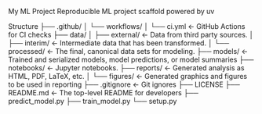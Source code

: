 My ML Project
Reproducible ML project scaffold powered by uv

Structure
├── .github/
│   └── workflows/
│       └── ci.yml             <- GitHub Actions for CI checks
├── data/
│   ├── external/              <- Data from third party sources.
│   ├── interim/               <- Intermediate data that has been transformed.
│   └── processed/             <- The final, canonical data sets for modeling.
├── models/                    <- Trained and serialized models, model predictions, or model summaries
├── notebooks/                 <- Jupyter notebooks.
├── reports/                   <- Generated analysis as HTML, PDF, LaTeX, etc.
│   └── figures/               <- Generated graphics and figures to be used in reporting
├── .gitignore                 <- Git ignores
├── LICENSE
├── README.md                  <- The top-level README for developers
├── predict_model.py
├── train_model.py
└── setup.py